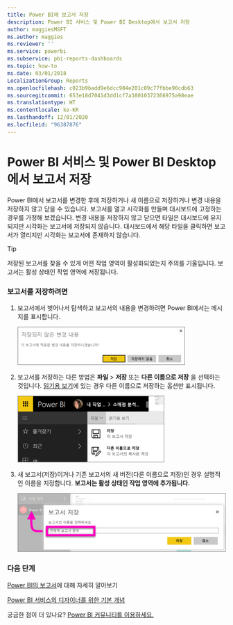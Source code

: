 ```yaml
---
title: Power BI에 보고서 저장
description: Power BI 서비스 및 Power BI Desktop에서 보고서 저장
author: maggiesMSFT
ms.author: maggies
ms.reviewer: ''
ms.service: powerbi
ms.subservice: pbi-reports-dashboards
ms.topic: how-to
ms.date: 03/01/2018
LocalizationGroup: Reports
ms.openlocfilehash: c023b9badd9e6dcc904e201c09c77fbbe90cdb63
ms.sourcegitcommit: 653e18d7041d3dd1cf7a38010372366975a98eae
ms.translationtype: HT
ms.contentlocale: ko-KR
ms.lasthandoff: 12/01/2020
ms.locfileid: "96387876"
---
```

# <a name="save-a-report-in-power-bi-service-and-power-bi-desktop"></a>Power BI 서비스 및 Power BI Desktop에서 보고서 저장
Power BI에서 보고서를 변경한 후에 저장하거나 새 이름으로 저장하거나 변경 내용을 저장하지 않고 닫을 수 있습니다. 보고서를 열고 시각화를 만들며 대시보드에 고정하는 경우를 가정해 보겠습니다. 변경 내용을 저장하지 않고 닫으면 타일은 대시보드에 유지되지만 시각화는 보고서에 저장되지 않습니다. 대시보드에서 해당 타일을 클릭하면 보고서가 열리지만 시각화는 보고서에 존재하지 않습니다.

> [!TIP]
> 저장된 보고서를 찾을 수 있게 어떤 작업 영역이 활성화되었는지 주의를 기울입니다. 보고서는 활성 상태인 작업 영역에 저장됩니다.
> 
> 

### <a name="to-save-a-report"></a>보고서를 저장하려면
1. 보고서에서 벗어나서 탐색하고 보고서의 내용을 변경하려면 Power BI에서는 메시지를 표시합니다.
   
   ![변경 내용 저장](media/service-report-save/power-bi-unsaved.png)
2. 보고서를 저장하는 다른 방법은 **파일** \> **저장** 또는 **다른 이름으로 저장** 을 선택하는 것입니다. [읽기용 보기](../consumer/end-user-reading-view.md)에 있는 경우 다른 이름으로 저장하는 옵션만 표시됩니다. 
   
   ![보고서 저장](media/service-report-save/power-bi-save-new.png)
3. 새 보고서(저장)이거나 기존 보고서의 새 버전(다른 이름으로 저장)인 경우 설명적인 이름을 지정합니다.  **보고서는 활성 상태인 작업 영역에 추가됩니다.**
   
    ![보고서 이름 지정](media/service-report-save/power-bi-save-dialog.png)

### <a name="next-steps"></a>다음 단계
[Power BI의 보고서](../consumer/end-user-reports.md)에 대해 자세히 알아보기

[Power BI 서비스의 디자이너를 위한 기본 개념](../fundamentals/service-basic-concepts.md)

궁금한 점이 더 있나요? [Power BI 커뮤니티를 이용하세요.](https://community.powerbi.com/)
